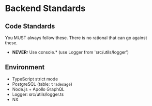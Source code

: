 # Backend Standards

## Code Standards

You MUST always follow these. There is no rational that can go against these.

- **NEVER:** Use console.\* (use Logger from 'src/utils/logger')

## Environment

- TypeScript strict mode
- PostgreSQL (table: `tradesage`)
- Node.js + Apollo GraphQL
- Logger: src/utils/logger.ts
- NX

